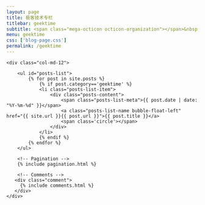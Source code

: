 ```yaml
---
layout: page
title: 极客技术专栏
titlebar: geektime
subtitle: <span class="mega-octicon octicon-organization"></span>&nbsp;&nbsp; &nbsp;&nbsp;极客时间大礼包>&nbsp;&nbsp;>&nbsp;&nbsp;<a href ="http://gk.link/a/103Gb" target="_blank" ><font color="#EB9439">点我直达</font></a>
menu: geektime
css: ['blog-page.css']
permalink: /geektime
---
```


<div class="row">

    <div class="col-md-12">

        <ul id="posts-list">
            {% for post in site.posts %}
                {% if post.category=='geektime' %}
                <li class="posts-list-item">
                    <div class="posts-content">
                        <span class="posts-list-meta">{{ post.date | date: "%Y-%m-%d" }}</span>
                        <a class="posts-list-name bubble-float-left" href="{{ site.url }}{{ post.url }}">{{ post.title }}</a>
                        <span class='circle'></span>
                    </div>
                </li>
                {% endif %}
            {% endfor %}
        </ul> 

        <!-- Pagination -->
        {% include pagination.html %}

        <!-- Comments -->
       <div class="comment">
         {% include comments.html %}
       </div>
    </div>

</div>
<script>
    $(document).ready(function(){

        // Enable bootstrap tooltip
        $("body").tooltip({ selector: '[data-toggle=tooltip]' });

    });
</script>